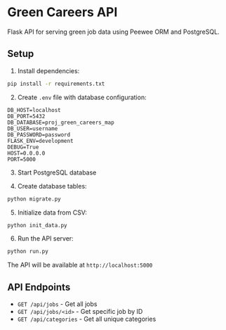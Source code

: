 # Green Careers API

Flask API for serving green job data using Peewee ORM and PostgreSQL.

## Setup

1. Install dependencies:
```bash
pip install -r requirements.txt
```

2. Create `.env` file with database configuration:
```
DB_HOST=localhost
DB_PORT=5432
DB_DATABASE=proj_green_careers_map
DB_USER=username
DB_PASSWORD=password
FLASK_ENV=development
DEBUG=True
HOST=0.0.0.0
PORT=5000
```

3. Start PostgreSQL database

4. Create database tables:
```bash
python migrate.py
```

5. Initialize data from CSV:
```bash
python init_data.py
```

6. Run the API server:
```bash
python run.py
```

The API will be available at `http://localhost:5000`

## API Endpoints

- `GET /api/jobs` - Get all jobs
- `GET /api/jobs/<id>` - Get specific job by ID
- `GET /api/categories` - Get all unique categories
